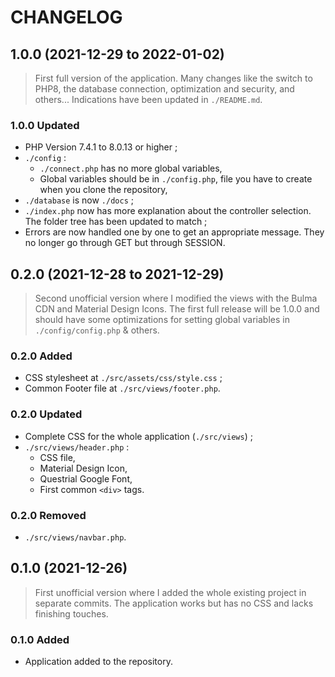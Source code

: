 # CHANGELOG

## 1.0.0 (2021-12-29 to 2022-01-02)

> First full version of the application. Many changes like the switch to PHP8, the database connection, optimization and security, and others... Indications have been updated in `./README.md`.

### 1.0.0 Updated

- PHP Version 7.4.1 to 8.0.13 or higher ;
- `./config` :
  - `./connect.php` has no more global variables,
  - Global variables should be in `./config.php`, file you have to create when you clone the repository,
- `./database` is now `./docs` ;
- `./index.php` now has more explanation about the controller selection. The folder tree has been updated to match ;
- Errors are now handled one by one to get an appropriate message. They no longer go through GET but through SESSION.

## 0.2.0 (2021-12-28 to 2021-12-29)

> Second unofficial version where I modified the views with the Bulma CDN and Material Design Icons. The first full release will be 1.0.0 and should have some optimizations for setting global variables in `./config/config.php` & others.

### 0.2.0 Added

- CSS stylesheet at `./src/assets/css/style.css` ;
- Common Footer file at `./src/views/footer.php`.

### 0.2.0 Updated

- Complete CSS for the whole application (`./src/views`) ;
- `./src/views/header.php` :
  - CSS file,
  - Material Design Icon,
  - Questrial Google Font,
  - First common `<div>` tags.

### 0.2.0 Removed

- `./src/views/navbar.php`.

## 0.1.0 (2021-12-26)

> First unofficial version where I added the whole existing project in separate commits. The application works but has no CSS and lacks finishing touches.

### 0.1.0 Added

- Application added to the repository.
